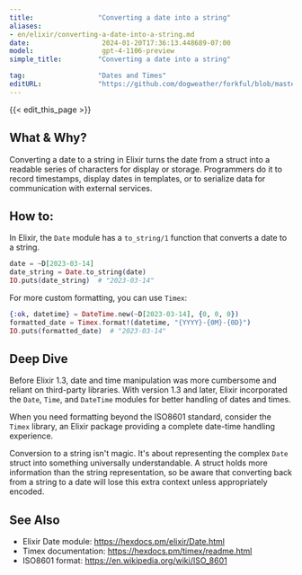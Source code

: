 ```yaml
---
title:                "Converting a date into a string"
aliases:
- en/elixir/converting-a-date-into-a-string.md
date:                  2024-01-20T17:36:13.448689-07:00
model:                 gpt-4-1106-preview
simple_title:         "Converting a date into a string"

tag:                  "Dates and Times"
editURL:              "https://github.com/dogweather/forkful/blob/master/content/en/elixir/converting-a-date-into-a-string.md"
---
```


{{< edit_this_page >}}

## What & Why?

Converting a date to a string in Elixir turns the date from a struct into a readable series of characters for display or storage. Programmers do it to record timestamps, display dates in templates, or to serialize data for communication with external services.

## How to:

In Elixir, the `Date` module has a `to_string/1` function that converts a date to a string.

```elixir
date = ~D[2023-03-14]
date_string = Date.to_string(date)
IO.puts(date_string)  # "2023-03-14"
```

For more custom formatting, you can use `Timex`:
```elixir
{:ok, datetime} = DateTime.new(~D[2023-03-14], {0, 0, 0})
formatted_date = Timex.format!(datetime, "{YYYY}-{0M}-{0D}")
IO.puts(formatted_date)  # "2023-03-14"
```

## Deep Dive

Before Elixir 1.3, date and time manipulation was more cumbersome and reliant on third-party libraries. With version 1.3 and later, Elixir incorporated the `Date`, `Time`, and `DateTime` modules for better handling of dates and times.

When you need formatting beyond the ISO8601 standard, consider the `Timex` library, an Elixir package providing a complete date-time handling experience. 

Conversion to a string isn't magic. It's about representing the complex `Date` struct into something universally understandable. A struct holds more information than the string representation, so be aware that converting back from a string to a date will lose this extra context unless appropriately encoded.

## See Also

- Elixir Date module: https://hexdocs.pm/elixir/Date.html
- Timex documentation: https://hexdocs.pm/timex/readme.html
- ISO8601 format: https://en.wikipedia.org/wiki/ISO_8601
